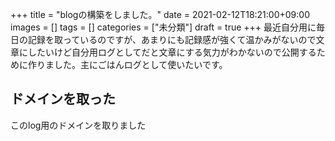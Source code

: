 +++
title = "blogの構築をしました。"
date = 2021-02-12T18:21:00+09:00
images = []
tags = []
categories = ["未分類"]
draft = true
+++
最近自分用に毎日の記録を取っているのですが、あまりにも記録感が強くて温かみがないので文章にしたいけど自分用ログとしてだと文章にする気力がわかないので公開するために作りました。主にごはんログとして使いたいです。
<!--more-->

## ドメインを取った
このlog用のドメインを取りました